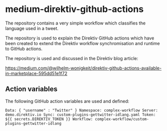 # medium-direktiv-github-actions

The repository contains a very simple workflow which classifies the language used in a tweet. 

The repository is used to explain the Direktiv GitHub actions which have been created to extend the Direktiv workflow synchromisation and runtime to GitHub actions.

The repository is used and discussed in the Direktiv blog article: 

https://medium.com/@wilhelm-wonigkeit/direktiv-github-actions-available-in-marketplace-595dd51e1f72

## Action variables

The following GitHub action variables are used and defined:

`Data:
{
   "username" : "Twitter"
}
Namespace: complex-workflow
Server: demo.direktiv.io
Sync: custom-plugins-gettwitter-idlang.yaml
Token: ${{ secrets.DIREKTIV_TOKEN }}
Workflow: complex-workflow/custom-plugins-gettwitter-idlang`
